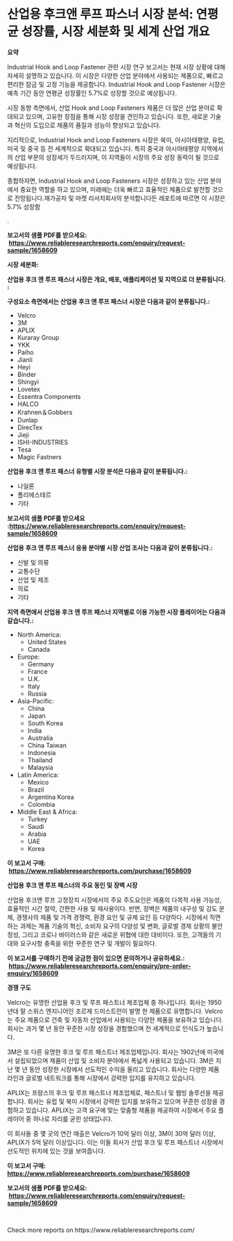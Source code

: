 <p><h1>산업용 후크앤 루프 파스너 시장 분석: 연평균 성장률, 시장 세분화 및 세계 산업 개요</h1></p><p><strong>요약</strong></p>
<p><p>Industrial Hook and Loop Fastener 관련 시장 연구 보고서는 현재 시장 상황에 대해 자세히 설명하고 있습니다. 이 시장은 다양한 산업 분야에서 사용되는 제품으로, 빠르고 편리한 잠금 및 고정 기능을 제공합니다. Industrial Hook and Loop Fastener 시장은 예측 기간 동안 연평균 성장률인 5.7%로 성장할 것으로 예상됩니다.</p><p>시장 동향 측면에서, 산업 Hook and Loop Fasteners 제품은 더 많은 산업 분야로 확대되고 있으며, 고유한 장점을 통해 시장 성장을 견인하고 있습니다. 또한, 새로운 기술과 혁신의 도입으로 제품의 품질과 성능이 향상되고 있습니다.</p><p>지리적으로, Industrial Hook and Loop Fasteners 시장은 북미, 아시아태평양, 유럽, 미국 및 중국 등 전 세계적으로 확대되고 있습니다. 특히 중국과 아시아태평양 지역에서의 산업 부문의 성장세가 두드러지며, 이 지역들이 시장의 주요 성장 동력이 될 것으로 예상됩니다.</p><p>종합하자면, Industrial Hook and Loop Fasteners 시장은 성장하고 있는 산업 분야에서 중요한 역할을 하고 있으며, 미래에는 더욱 빠르고 효율적인 제품으로 발전할 것으로 전망됩니다.재가공자 및 마켓 리서치회사의 분석합니다든 레포트에 따르면 이 시장은 5.7% 성장함</p><p>.</p></p>
<p><strong>보고서의 샘플 PDF를 받으세요: &nbsp;<a href="https://www.reliableresearchreports.com/enquiry/request-sample/1658609">https://www.reliableresearchreports.com/enquiry/request-sample/1658609</a></strong></p>
<p><strong>시장 세분화:</strong></p>
<p><strong> 산업용 후크 앤 루프 패스너 시장은 개요, 배포, 애플리케이션 및 지역으로 더 분류됩니다. :</strong></p>
<p><strong>구성요소 측면에서는 산업용 후크 앤 루프 패스너 시장은 다음과 같이 분류됩니다.:</strong></p>
<p><ul><li>Velcro</li><li>3M</li><li>APLIX</li><li>Kuraray Group</li><li>YKK</li><li>Paiho</li><li>Jianli</li><li>Heyi</li><li>Binder</li><li>Shingyi</li><li>Lovetex</li><li>Essentra Components</li><li>HALCO</li><li>Krahnen＆Gobbers</li><li>Dunlap</li><li>DirecTex</li><li>Jieji</li><li>ISHI-INDUSTRIES</li><li>Tesa</li><li>Magic Fastners</li></ul></p>
<p><strong> 산업용 후크 앤 루프 패스너 유형별 시장 분석은 다음과 같이 분류됩니다.:</strong></p>
<p><ul><li>나일론</li><li>폴리에스테르</li><li>기타</li></ul></p>
<p><strong>보고서의 샘플 PDF를 받으세요 :<a href="https://www.reliableresearchreports.com/enquiry/request-sample/1658609">https://www.reliableresearchreports.com/enquiry/request-sample/1658609</a></strong></p>
<p><strong> 산업용 후크 앤 루프 패스너 응용 분야별 시장 산업 조사는 다음과 같이 분류됩니다.:</strong></p>
<p><ul><li>신발 및 의류</li><li>교통수단</li><li>산업 및 제조</li><li>의료</li><li>기타</li></ul></p>
<p><strong>지역 측면에서 산업용 후크 앤 루프 패스너 지역별로 이용 가능한 시장 플레이어는 다음과 같습니다.:</strong></p>
<p><ul>
    <li>
        North America:
        <ul>
            <li>United States</li>
            <li>Canada</li>
        </ul>
    </li>
    <li>
        Europe:
        <ul>
            <li>Germany</li>
            <li>France</li>
            <li>U.K.</li>
            <li>Italy</li>
            <li>Russia</li>
        </ul>
    </li>
    <li>
        Asia-Pacific:
        <ul>
            <li>China</li>
            <li>Japan</li>
            <li>South Korea</li>
            <li>India</li>
            <li>Australia</li>
            <li>China Taiwan</li>
            <li>Indonesia</li>
            <li>Thailand</li>
            <li>Malaysia</li>
        </ul>
    </li>
    <li>
        Latin America:
        <ul>
            <li>Mexico</li>
            <li>Brazil</li>
            <li>Argentina Korea</li>
            <li>Colombia</li>
        </ul>
    </li>
    <li>
        Middle East & Africa:
        <ul>
            <li>Turkey</li>
            <li>Saudi</li>
            <li>Arabia</li>
            <li>UAE</li>
            <li>Korea</li>
        </ul>
    </li>
    </ul></p>
<p><strong>이 보고서 구매: &nbsp;<a href="https://www.reliableresearchreports.com/purchase/1658609">https://www.reliableresearchreports.com/purchase/1658609</a></strong></p>
<p><strong>산업용 후크 앤 루프 패스너의 주요 동인 및 장벽 시장</strong></p>
<p><p>산업용 후크앤 루프 고정장치 시장에서의 주요 주도요인은 제품의 다목적 사용 가능성, 효율적인 시간 절약, 간편한 사용 및 재사용이다. 반면, 장벽은 제품의 내구성 및 강도 문제, 경쟁사의 제품 및 가격 경쟁력, 환경 요인 및 규제 요인 등 다양하다. 시장에서 직면하는 과제는 제품 기술의 혁신, 소비자 요구의 다양성 및 변화, 글로벌 경제 상황의 불안정성, 그리고 코로나 바이러스와 같은 새로운 위협에 대한 대비이다. 또한, 고객들의 기대와 요구사항 충족을 위한 꾸준한 연구 및 개발이 필요하다.</p></p>
<p><strong>이 보고서를 구매하기 전에 궁금한 점이 있으면 문의하거나 공유하세요.: &nbsp;<a href="https://www.reliableresearchreports.com/enquiry/pre-order-enquiry/1658609">https://www.reliableresearchreports.com/enquiry/pre-order-enquiry/1658609</a></strong></p>
<p><strong>경쟁 구도</strong></p>
<p><p>Velcro는 유명한 산업용 후크 및 루프 패스트너 제조업체 중 하나입니다. 회사는 1950년대 말 스위스 엔지니어인 조르제 드미스트런이 발명 한 제품으로 유명합니다. Velcro는 주요 제품으로 건축 및 자동차 산업에서 사용되는 다양한 제품을 보유하고 있습니다. 회사는 과거 몇 년 동안 꾸준한 시장 성장을 경험했으며 전 세계적으로 인식도가 높습니다.</p><p>3M은 또 다른 유명한 후크 및 루프 패스트너 제조업체입니다. 회사는 1902년에 미국에서 설립되었으며 제품이 산업 및 소비자 분야에서 폭넓게 사용되고 있습니다. 3M은 지난 몇 년 동안 성장한 시장에서 선도적인 수익을 올리고 있습니다. 회사는 다양한 제품 라인과 글로벌 네트워크를 통해 시장에서 강력한 입지를 유지하고 있습니다.</p><p>APLIX는 프랑스의 후크 및 루프 패스트너 제조업체로, 패스트너 및 웹빙 솔루션을 제공합니다. 회사는 유럽 및 북미 시장에서 강력한 입지를 보유하고 있으며 꾸준한 성장을 경험하고 있습니다. APLIX는 고객 요구에 맞는 맞춤형 제품을 제공하여 시장에서 주요 플레이어 중 하나로 자리를 굳힌 상태입니다.</p><p>이 회사들 중 몇 곳의 연간 매출은 Velcro가 10억 달러 이상, 3M이 30억 달러 이상, APLIX가 5억 달러 이상입니다. 이는 이들 회사가 산업 후크 및 루프 패스트너 시장에서 선도적인 위치에 있는 것을 보여줍니다.</p></p>
<p><strong>이 보고서 구매: &nbsp; <a href="https://www.reliableresearchreports.com/purchase/1658609">https://www.reliableresearchreports.com/purchase/1658609</a></strong></p>
<p><strong>보고서의 샘플 PDF를 받으세요: &nbsp;<a href="https://www.reliableresearchreports.com/enquiry/request-sample/1658609">https://www.reliableresearchreports.com/enquiry/request-sample/1658609</a></strong><strong></strong></p>
<p>&nbsp;</p>
<p>Check more reports on https://www.reliableresearchreports.com/</p>
